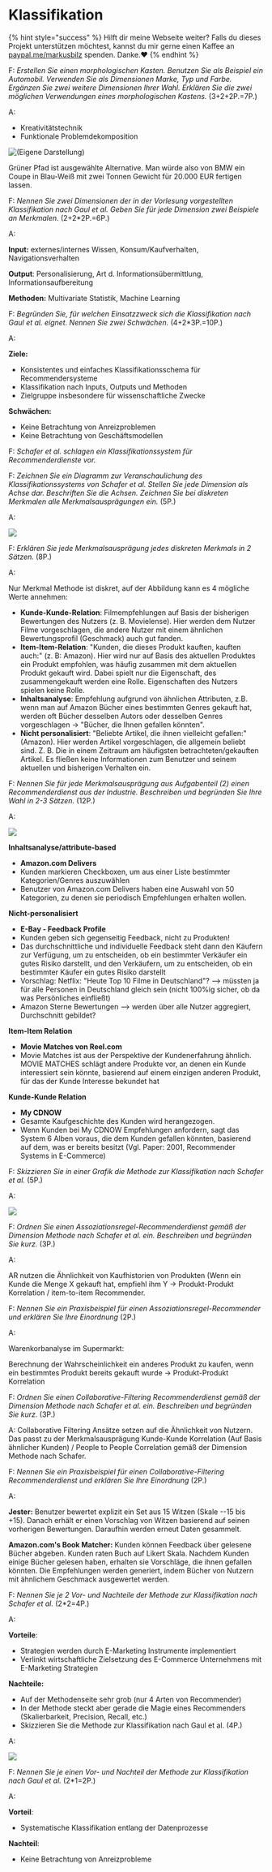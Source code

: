 # Klassifikation

{% hint style="success" %}
Hilft dir meine Webseite weiter? Falls du dieses Projekt unterstützen möchtest, kannst du mir gerne einen Kaffee an [paypal.me/markusbilz](https://paypal.me/markusbilz?country.x=DE\&locale.x=de\_DE) spenden. Danke.️:heart:
{% endhint %}

F: _Erstellen Sie einen morphologischen Kasten. Benutzen Sie als Beispiel ein Automobil. Verwenden Sie als Dimensionen Marke, Typ und Farbe. Ergänzen Sie zwei weitere Dimensionen Ihrer Wahl. Erklären Sie die zwei möglichen Verwendungen eines morphologischen Kastens._ (3+2+2P.=7P.)

A:

* Kreativitätstechnik
* Funktionale Problemdekomposition

![(Eigene Darstellung)](<../../.gitbook/assets/grafik (18).png>)

Grüner Pfad ist ausgewählte Alternative. Man würde also von BMW ein Coupe in Blau-Weiß mit zwei Tonnen Gewicht für 20.000 EUR fertigen lassen.

F: _Nennen Sie zwei Dimensionen der in der Vorlesung vorgestellten Klassifikation nach Gaul et al. Geben Sie für jede Dimension zwei Beispiele an Merkmalen._ (2+2\*2P.=6P.)

A:

**Input:** externes/internes Wissen, Konsum/Kaufverhalten, Navigationsverhalten

**Output**: Personalisierung, Art d. Informationsübermittlung, Informationsaufbereitung

**Methoden:** Multivariate Statistik, Machine Learning

F: _Begründen Sie, für welchen Einsatzzweck sich die Klassifikation nach Gaul et al. eignet. Nennen Sie zwei Schwächen._ (4+2\*3P.=10P.)

A:

**Ziele:**

* Konsistentes und einfaches Klassifikationsschema für Recommendersysteme
* Klassifikation nach Inputs, Outputs und Methoden
* Zielgruppe insbesondere für wissenschaftliche Zwecke

**Schwächen:**

* Keine Betrachtung von Anreizproblemen
* Keine Betrachtung von Geschäftsmodellen

F: _Schafer et al. schlagen ein Klassifikationssystem für Recommenderdienste vor._

F: _Zeichnen Sie ein Diagramm zur Veranschaulichung des Klassifikationssystems von Schafer et al. Stellen Sie jede Dimension als Achse dar. Beschriften Sie die Achsen. Zeichnen Sie bei diskreten Merkmalen alle Merkmalsausprägungen ein._ (5P.)

A:

![](<../../.gitbook/assets/grafik (22) (1).png>)

F: _Erklären Sie jede Merkmalsausprägung jedes diskreten Merkmals in 2 Sätzen._ (8P.)

A:

Nur Merkmal Methode ist diskret, auf der Abbildung kann es 4 mögliche Werte annehmen:

* **Kunde-Kunde-Relation**: Filmempfehlungen auf Basis der bisherigen Bewertungen des Nutzers (z. B. Movielense). Hier werden dem Nutzer Filme vorgeschlagen, die andere Nutzer mit einem ähnlichen Bewertungsprofil (Geschmack) auch gut fanden.
* **Item-Item-Relation**: "Kunden, die dieses Produkt kauften, kauften auch:" (z. B: Amazon). Hier wird nur auf Basis des aktuellen Produktes ein Produkt empfohlen, was häufig zusammen mit dem aktuellen Produkt gekauft wird. Dabei spielt nur die Eigenschaft, des zusammengekauft werden eine Rolle. Eigenschaften des Nutzers spielen keine Rolle.
* **Inhaltsanalyse**: Empfehlung aufgrund von ähnlichen Attributen, z.B. wenn man auf Amazon Bücher eines bestimmten Genres gekauft hat, werden oft Bücher desselben Autors oder desselben Genres vorgeschlagen -> "Bücher, die Ihnen gefallen könnten".
* **Nicht personalisiert**: "Beliebte Artikel, die ihnen vielleicht gefallen:" (Amazon). Hier werden Artikel vorgeschlagen, die allgemein beliebt sind. Z. B. Die in einem Zeitraum am häufigsten betrachteten/gekauften Artikel. Es fließen keine Informationen zum Benutzer und seinem aktuellen und bisherigen Verhalten ein.

F: _Nennen Sie für jede Merkmalsausprägung aus Aufgabenteil (2) einen Recommenderdienst aus der Industrie. Beschreiben und begründen Sie Ihre Wahl in 2-3 Sätzen._ (12P.)

A:

![](<../../.gitbook/assets/grafik (13).png>)

**Inhaltsanalyse/attribute-based**

* **Amazon.com Delivers**
* Kunden markieren Checkboxen, um aus einer Liste bestimmter Kategorien/Genres auszuwählen
* Benutzer von Amazon.com Delivers haben eine Auswahl von 50 Kategorien, zu denen sie periodisch Empfehlungen erhalten wollen.

**Nicht-personalisiert**

* **E-Bay - Feedback Profile**
* Kunden geben sich gegenseitig Feedback, nicht zu Produkten!
* Das durchschnittliche und individuelle Feedback steht dann den Käufern zur Verfügung, um zu entscheiden, ob ein bestimmter Verkäufer ein gutes Risiko darstellt, und den Verkäufern, um zu entscheiden, ob ein bestimmter Käufer ein gutes Risiko darstellt
* Vorschlag: Netflix: "Heute Top 10 Filme in Deutschland"? --> müssten ja für alle Personen in Deutschland gleich sein (nicht 100%ig sicher, ob da was Persönliches einfließt)
* Amazon Sterne Bewertungen --> werden über alle Nutzer aggregiert, Durchschnitt gebildet?

**Item-Item Relation**

* **Movie Matches von Reel.com**
* Movie Matches ist aus der Perspektive der Kundenerfahrung ähnlich. MOVIE MATCHES schlägt andere Produkte vor, an denen ein Kunde interessiert sein könnte, basierend auf einem einzigen anderen Produkt, für das der Kunde Interesse bekundet hat

**Kunde-Kunde Relation**

* **My CDNOW**
* Gesamte Kaufgeschichte des Kunden wird herangezogen.
* Wenn Kunden bei My CDNOW Empfehlungen anfordern, sagt das System 6 Alben voraus, die dem Kunden gefallen könnten, basierend auf dem, was er bereits besitzt (Vgl. Paper: 2001, Recommender Systems in E-Commerce)

F: _Skizzieren Sie in einer Grafik die Methode zur Klassifikation nach Schafer et al._ (5P.)

A:

![](<../../.gitbook/assets/grafik (22) (1) (2).png>)

F: _Ordnen Sie einen Assoziationsregel-Recommenderdienst gemäß der Dimension Methode nach Schafer et al. ein. Beschreiben und begründen Sie kurz._ (3P.)

A:

AR nutzen die Ähnlichkeit von Kaufhistorien von Produkten (Wenn ein Kunde die Menge X gekauft hat, empfiehl ihm Y -> Produkt-Produkt Korrelation / item-to-item Recommender.

F: _Nennen Sie ein Praxisbeispiel für einen Assoziationsregel-Recommender und erklären Sie Ihre Einordnung_ (2P.)

A:

Warenkorbanalyse im Supermarkt:

Berechnung der Wahrscheinlichkeit ein anderes Produkt zu kaufen, wenn ein bestimmtes Produkt bereits gekauft wurde -> Produkt-Produkt Korrelation

F: _Ordnen Sie einen Collaborative-Filtering Recommenderdienst gemäß der Dimension Methode nach Schafer et al. ein. Beschreiben und begründen Sie kurz._ (3P.)

A: Collaborative Filtering Ansätze setzen auf die Ähnlichkeit von Nutzern. Das passt zu der Merkmalsausprägung Kunde-Kunde Korrelation (Auf Basis ähnlicher Kunden) / People to People Correlation gemäß der Dimension Methode nach Schafer.

F: _Nennen Sie ein Praxisbeispiel für einen Collaborative-Filtering Recommenderdienst und erklären Sie Ihre Einordnung_ (2P.)

A:

**Jester:** Benutzer bewertet explizit ein Set aus 15 Witzen (Skale --15 bis +15). Danach erhält er einen Vorschlag von Witzen basierend auf seinen vorherigen Bewertungen. Daraufhin werden erneut Daten gesammelt.

**Amazon.com's Book Matcher:** Kunden können Feedback über gelesene Bücher abgeben. Kunden raten Buch auf Likert Skala. Nachdem Kunden einige Bücher gelesen haben, erhalten sie Vorschläge, die ihnen gefallen könnten. Die Empfehlungen werden generiert, indem Bücher von Nutzern mit ähnlichem Geschmack ausgewertet werden.

F: _Nennen Sie je 2 Vor- und Nachteile der Methode zur Klassifikation nach Schafer et al._ (2\*2=4P.)

A:

**Vorteile**:

* Strategien werden durch E-Marketing Instrumente implementiert
* Verlinkt wirtschaftliche Zielsetzung des E-Commerce Unternehmens mit E-Marketing Strategien

**Nachteile:**

* Auf der Methodenseite sehr grob (nur 4 Arten von Recommender)
* In der Methode steckt aber gerade die Magie eines Recommenders (Skalierbarkeit, Precision, Recall, etc.)
* Skizzieren Sie die Methode zur Klassifikation nach Gaul et al. (4P.)

A:

![](<../../.gitbook/assets/grafik (17).png>)

F: _Nennen Sie je einen Vor- und Nachteil der Methode zur Klassifikation nach Gaul et al._ (2\*1=2P.)

A:

**Vorteil**:

* Systematische Klassifikation entlang der Datenprozesse

**Nachteil**:

* Keine Betrachtung von Anreizprobleme
